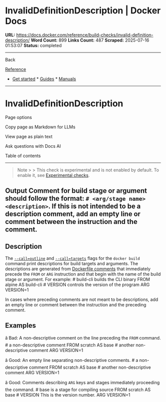 # InvalidDefinitionDescription | Docker Docs

**URL:** https://docs.docker.com/reference/build-checks/invalid-definition-description/
**Word Count:** 899
**Links Count:** 487
**Scraped:** 2025-07-16 01:53:07
**Status:** completed

---

Back

[Reference](https://docs.docker.com/reference/)

  * [Get started](https://docs.docker.com/get-started/)   * [Guides](https://docs.docker.com/guides/)   * [Manuals](https://docs.docker.com/manuals/)

* * *

# InvalidDefinitionDescription

Page options

Copy page as Markdown for LLMs

View page as plain text

Ask questions with Docs AI

Table of contents

* * *

> Note >  > This check is experimental and is not enabled by default. To enable it, see [Experimental checks](https://docs.docker.com/go/build-checks-experimental/).

## Output               Comment for build stage or argument should follow the format: `# <arg/stage name> <description>`. If this is not intended to be a description comment, add an empty line or comment between the instruction and the comment.

## Description

The [`--call=outline`](https://docs.docker.com/reference/cli/docker/buildx/build/#call-outline) and [`--call=targets`](https://docs.docker.com/reference/cli/docker/buildx/build/#call-outline) flags for the `docker build` command print descriptions for build targets and arguments. The descriptions are generated from [Dockerfile comments](https://docs.docker.com/reference/cli/docker/buildx/build/#descriptions) that immediately precede the `FROM` or `ARG` instruction and that begin with the name of the build stage or argument. For example:               # build-cli builds the CLI binary     FROM alpine AS build-cli     # VERSION controls the version of the program     ARG VERSION=1

In cases where preceding comments are not meant to be descriptions, add an empty line or comment between the instruction and the preceding comment.

## Examples

â Bad: A non-descriptive comment on the line preceding the `FROM` command.               # a non-descriptive comment     FROM scratch AS base          # another non-descriptive comment     ARG VERSION=1

â Good: An empty line separating non-descriptive comments.               # a non-descriptive comment          FROM scratch AS base          # another non-descriptive comment          ARG VERSION=1

â Good: Comments describing `ARG` keys and stages immediately proceeding the command.               # base is a stage for compiling source     FROM scratch AS base     # VERSION This is the version number.     ARG VERSION=1